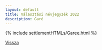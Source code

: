 ```yaml
---
layout: default
title: Választási névjegyzék 2022
description: Garé
---
```


{% include settlementHTMLs/Garee.html %}

[Vissza](./)